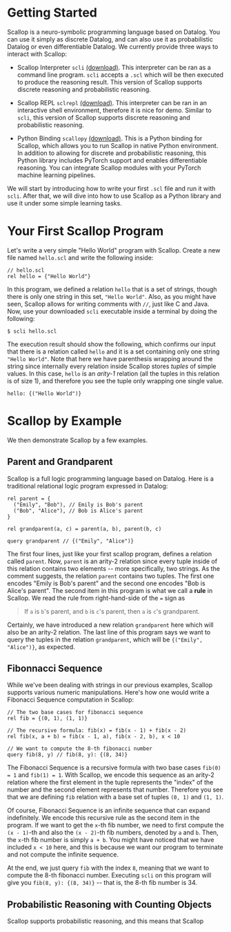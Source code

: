 # Getting Started

Scallop is a neuro-symbolic programming language based on Datalog.
You can use it simply as discrete Datalog, and can also use it as
probabilistic Datalog or even differentiable Datalog.
We currently provide three ways to interact with Scallop:

- Scallop Interpreter `scli` [(download)](/download.html#scli).
  This interpreter can be ran as a command line program.
  `scli` accepts a `.scl` which will be then executed to produce the
  reasoning result.
  This version of Scallop supports discrete reasoning and probabilistic
  reasoning.

- Scallop REPL `sclrepl` [(download)](/download.html#sclrepl).
  This interpreter can be ran in an interactive shell environment,
  therefore it is nice for demo.
  Similar to `scli`, this version of Scallop supports discrete reasoning
  and probabilistic reasoning.

- Python Binding `scallopy` [(download)](/download.html#scallopy).
  This is a Python binding for Scallop, which allows you to run Scallop
  in native Python environment.
  In addition to allowing for discrete and probabilistic reasoning, this
  Python library includes PyTorch support and enables differentiable
  reasoning.
  You can integrate Scallop modules with your PyTorch machine learning
  pipelines.

We will start by introducing how to write your first `.scl` file and run
it with `scli`.
After that, we will dive into how to use Scallop as a Python library and
use it under some simple learning tasks.

# Your First Scallop Program

Let's write a very simple "Hello World" program with Scallop.
Create a new file named `hello.scl` and write the following inside:

``` scl
// hello.scl
rel hello = {"Hello World"}
```

In this program, we defined a relation `hello` that is a set of strings,
though there is only one string in this set, `"Hello World"`.
Also, as you might have seen, Scallop allows for writing comments with `//`,
just like C and Java.
Now, use your downloaded `scli` executable inside a terminal by doing the
following:

```
$ scli hello.scl
```

The execution result should show the following, which confirms our input
that there is a relation called `hello` and it is a set containing only
one string `"Hello World"`.
Note that here we have parenthesis wrapping around the string since internally
every relation inside Scallop stores *tuples* of simple values.
In this case, `hello` is an *arity-1* relation (all the tuples in this relation
is of size 1), and therefore you see the tuple only wrapping one single value.

```
hello: {("Hello World")}
```

# Scallop by Example

We then demonstrate Scallop by a few examples.

## Parent and Grandparent

Scallop is a full logic programming language based on Datalog.
Here is a traditional relational logic program expressed in Datalog:

``` scl
rel parent = {
  ("Emily", "Bob"), // Emily is Bob's parent
  ("Bob", "Alice"), // Bob is Alice's parent
}

rel grandparent(a, c) = parent(a, b), parent(b, c)

query grandparent // {("Emily", "Alice")}
```

The first four lines, just like your first scallop program, defines a relation
called `parent`.
Now, `parent` is an arity-2 relation since every tuple inside of this relation
contains two elements -- more specifically, two strings.
As the comment suggests, the relation `parent` contains two tuples.
The first one encodes "Emily is Bob's parent" and the second one encodes
"Bob is Alice's parent".
The second item in this program is what we call a **rule** in Scallop.
We read the rule from right-hand-side of the `=` sign as

> If `a` is `b`'s parent, and `b` is `c`'s parent, then `a` is `c`'s grandparent.

Certainly, we have introduced a new relation `grandparent` here which will also
be an arity-2 relation.
The last line of this program says we want to query the tuples in the relation
`grandparent`, which will be `{("Emily", "Alice")}`, as expected.

## Fibonnacci Sequence

While we've been dealing with strings in our previous examples, Scallop supports
various numeric manipulations.
Here's how one would write a Fibonacci Sequence computation in Scallop:

``` scl
// The two base cases for fibonacci sequence
rel fib = {(0, 1), (1, 1)}

// The recursive formula: fib(x) = fib(x - 1) + fib(x - 2)
rel fib(x, a + b) = fib(x - 1, a), fib(x - 2, b), x < 10

// We want to compute the 8-th fibonacci number
query fib(8, y) // fib(8, y): {(8, 34)}
```

The Fibonacci Sequence is a recursive formula with two base cases `fib(0) = 1`
and `fib(1) = 1`.
With Scallop, we encode this sequence as an arity-2 relation where the first
element in the tuple represents the "index" of the number and the second element
represents that number.
Therefore you see that we are defining `fib` relation with a base set of tuples
`(0, 1)` and `(1, 1)`.

Of course, Fibonacci Sequence is an infinite sequence that can expand indefinitely.
We encode this recursive rule as the second item in the program.
If we want to get the `x`-th fib number, we need to first compute the `(x - 1)`-th
and also the `(x - 2)`-th fib numbers, denoted by `a` and `b`.
Then, the `x`-th fib number is simply `a + b`.
You might have noticed that we have included `x < 10` here, and this is because
we want our program to terminate and not compute the infinite sequence.

At the end, we just query `fib` with the index `8`, meaning that we want to
compute the 8-th fibonacci number.
Executing `scli` on this program will give you `fib(8, y): {(8, 34)}` -- that is,
the 8-th fib number is 34.

## Probabilistic Reasoning with Counting Objects

Scallop supports probabilistic reasoning, and this means that Scallop
